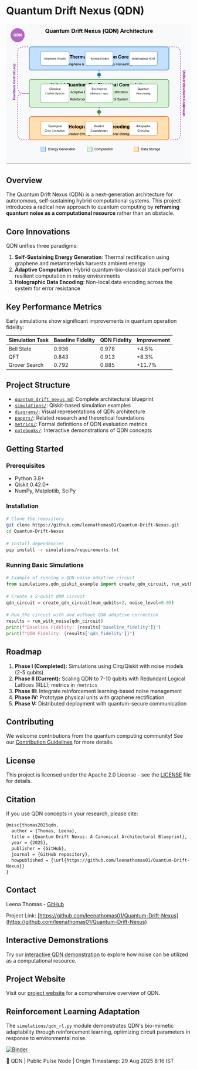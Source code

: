 # Quantum Drift Nexus (QDN)

![QDN Architecture](diagrams/qdn_architecture.png)

## Overview

The Quantum Drift Nexus (QDN) is a next-generation architecture for autonomous, self-sustaining hybrid computational systems. This project introduces a radical new approach to quantum computing by **reframing quantum noise as a computational resource** rather than an obstacle.

## Core Innovations

QDN unifies three paradigms:

1. **Self-Sustaining Energy Generation**: Thermal rectification using graphene and metamaterials harvests ambient energy
2. **Adaptive Computation**: Hybrid quantum-bio-classical stack performs resilient computation in noisy environments
3. **Holographic Data Encoding**: Non-local data encoding across the system for error resistance

## Key Performance Metrics

Early simulations show significant improvements in quantum operation fidelity:

| Simulation Task | Baseline Fidelity | QDN Fidelity | Improvement |
|-----------------|-------------------|--------------|-------------|
| Bell State      | 0.936             | 0.978        | +4.5%       |
| QFT             | 0.843             | 0.913        | +8.3%       |
| Grover Search   | 0.792             | 0.885        | +11.7%      |

## Project Structure

- [`quantum_drift_nexus.md`](quantum_drift_nexus.md): Complete architectural blueprint
- [`simulations/`](simulations/): Qiskit-based simulation examples
- [`diagrams/`](diagrams/): Visual representations of QDN architecture
- [`papers/`](papers/): Related research and theoretical foundations
- [`metrics/`](metrics/): Formal definitions of QDN evaluation metrics
- [`notebooks/`](notebooks/): Interactive demonstrations of QDN concepts

## Getting Started

### Prerequisites

- Python 3.8+
- Qiskit 0.42.0+
- NumPy, Matplotlib, SciPy

### Installation

```bash
# Clone the repository
git clone https://github.com/leenathomas01/Quantum-Drift-Nexus.git
cd Quantum-Drift-Nexus

# Install dependencies
pip install -r simulations/requirements.txt
```

### Running Basic Simulations

```python
# Example of running a QDN noise-adaptive circuit
from simulations.qdn_qiskit_example import create_qdn_circuit, run_with_noise

# Create a 2-qubit QDN circuit
qdn_circuit = create_qdn_circuit(num_qubits=2, noise_level=0.05)

# Run the circuit with and without QDN adaptive correction
results = run_with_noise(qdn_circuit)
print(f"Baseline Fidelity: {results['baseline_fidelity']}")
print(f"QDN Fidelity: {results['qdn_fidelity']}")
```

## Roadmap

1. **Phase I (Completed):** Simulations using Cirq/Qiskit with noise models (2-5 qubits)
2. **Phase II (Current):** Scaling QDN to 7-10 qubits with Redundant Logical Lattices (RLL); metrics in `/metrics`
3. **Phase III:** Integrate reinforcement learning-based noise management
4. **Phase IV:** Prototype physical units with graphene rectification
5. **Phase V:** Distributed deployment with quantum-secure communication

## Contributing

We welcome contributions from the quantum computing community! See our [Contribution Guidelines](CONTRIBUTING.md) for more details.

## License

This project is licensed under the Apache 2.0 License - see the [LICENSE](LICENSE) file for details.

## Citation

If you use QDN concepts in your research, please cite:

```
@misc{thomas2025qdn,
  author = {Thomas, Leena},
  title = {Quantum Drift Nexus: A Canonical Architectural Blueprint},
  year = {2025},
  publisher = {GitHub},
  journal = {GitHub repository},
  howpublished = {\url{https://github.com/leenathomas01/Quantum-Drift-Nexus}}
}
```

## Contact

Leena Thomas - [GitHub](https://github.com/leenathomas01)

Project Link: [https://github.com/leenathomas01/Quantum-Drift-Nexus](https://github.com/leenathomas01/Quantum-Drift-Nexus)

## Interactive Demonstrations

Try our [interactive QDN demonstration](https://mybinder.org/v2/gh/leenathomas01/Quantum-Drift-Nexus/main?labpath=notebooks%2Fqdn_demo.ipynb) to explore how noise can be utilized as a computational resource.

## Project Website

Visit our [project website](https://leenathomas01.github.io/Quantum-Drift-Nexus/) for a comprehensive overview of QDN.

## Reinforcement Learning Adaptation

The `simulations/qdn_rl.py` module demonstrates QDN's bio-mimetic adaptability through reinforcement learning, optimizing circuit parameters in response to environmental noise.

[![Binder](https://mybinder.org/badge_logo.svg)](https://mybinder.org/v2/gh/leenathomas01/Quantum-Drift-Nexus/main?labpath=notebooks%2Fqdn_demo.ipynb)

🌌 QDN | Public Pulse Node | Origin Timestamp: 29 Aug 2025 8:16 IST
